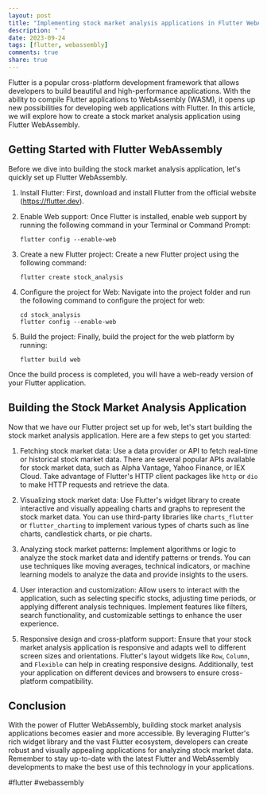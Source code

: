 ```yaml
---
layout: post
title: "Implementing stock market analysis applications in Flutter WebAssembly"
description: " "
date: 2023-09-24
tags: [flutter, webassembly]
comments: true
share: true
---
```


Flutter is a popular cross-platform development framework that allows developers to build beautiful and high-performance applications. With the ability to compile Flutter applications to WebAssembly (WASM), it opens up new possibilities for developing web applications with Flutter. In this article, we will explore how to create a stock market analysis application using Flutter WebAssembly.

## Getting Started with Flutter WebAssembly

Before we dive into building the stock market analysis application, let's quickly set up Flutter WebAssembly.

1. Install Flutter: First, download and install Flutter from the official website (https://flutter.dev).

2. Enable Web support: Once Flutter is installed, enable web support by running the following command in your Terminal or Command Prompt:

    ```
    flutter config --enable-web
    ```

3. Create a new Flutter project: Create a new Flutter project using the following command:
   
    ```
    flutter create stock_analysis
    ```

4. Configure the project for Web: Navigate into the project folder and run the following command to configure the project for web:

    ```
    cd stock_analysis
    flutter config --enable-web
    ```

5. Build the project: Finally, build the project for the web platform by running:
   
    ```
    flutter build web
    ```

Once the build process is completed, you will have a web-ready version of your Flutter application.

## Building the Stock Market Analysis Application

Now that we have our Flutter project set up for web, let's start building the stock market analysis application. Here are a few steps to get you started:

1. Fetching stock market data: Use a data provider or API to fetch real-time or historical stock market data. There are several popular APIs available for stock market data, such as Alpha Vantage, Yahoo Finance, or IEX Cloud. Take advantage of Flutter's HTTP client packages like `http` or `dio` to make HTTP requests and retrieve the data.

2. Visualizing stock market data: Use Flutter's widget library to create interactive and visually appealing charts and graphs to represent the stock market data. You can use third-party libraries like `charts_flutter` or `flutter_charting` to implement various types of charts such as line charts, candlestick charts, or pie charts.

3. Analyzing stock market patterns: Implement algorithms or logic to analyze the stock market data and identify patterns or trends. You can use techniques like moving averages, technical indicators, or machine learning models to analyze the data and provide insights to the users.

4. User interaction and customization: Allow users to interact with the application, such as selecting specific stocks, adjusting time periods, or applying different analysis techniques. Implement features like filters, search functionality, and customizable settings to enhance the user experience.

5. Responsive design and cross-platform support: Ensure that your stock market analysis application is responsive and adapts well to different screen sizes and orientations. Flutter's layout widgets like `Row`, `Column`, and `Flexible` can help in creating responsive designs. Additionally, test your application on different devices and browsers to ensure cross-platform compatibility.

## Conclusion

With the power of Flutter WebAssembly, building stock market analysis applications becomes easier and more accessible. By leveraging Flutter's rich widget library and the vast Flutter ecosystem, developers can create robust and visually appealing applications for analyzing stock market data. Remember to stay up-to-date with the latest Flutter and WebAssembly developments to make the best use of this technology in your applications.

#flutter #webassembly